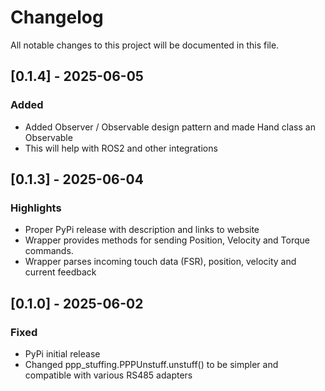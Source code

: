 # Changelog

All notable changes to this project will be documented in this file.

## [0.1.4] - 2025-06-05
### Added
- Added Observer / Observable design pattern and made Hand class an Observable
- This will help with ROS2 and other integrations


## [0.1.3] - 2025-06-04
### Highlights
- Proper PyPi release with description and links to website
- Wrapper provides methods for sending Position, Velocity and Torque commands. 
- Wrapper parses incoming touch data (FSR), position, velocity and current
  feedback

## [0.1.0] - 2025-06-02

### Fixed
- PyPi initial release
- Changed ppp_stuffing.PPPUnstuff.unstuff() to be simpler and compatible with
  various RS485 adapters 
